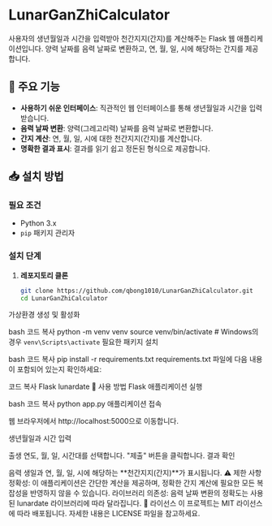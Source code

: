 # LunarGanZhiCalculator
사용자의 생년월일과 시간을 입력받아 천간지지(간지)를 계산해주는 Flask 웹 애플리케이션입니다. 양력 날짜를 음력 날짜로 변환하고, 연, 월, 일, 시에 해당하는 간지를 제공합니다.

## 🚀 주요 기능

- **사용하기 쉬운 인터페이스**: 직관적인 웹 인터페이스를 통해 생년월일과 시간을 입력받습니다.
- **음력 날짜 변환**: 양력(그레고리력) 날짜를 음력 날짜로 변환합니다.
- **간지 계산**: 연, 월, 일, 시에 대한 천간지지(간지)를 계산합니다.
- **명확한 결과 표시**: 결과를 읽기 쉽고 정돈된 형식으로 제공합니다.

## 📥 설치 방법

### 필요 조건

- Python 3.x
- `pip` 패키지 관리자

### 설치 단계

1. **레포지토리 클론**

   ```bash
   git clone https://github.com/qbong1010/LunarGanZhiCalculator.git
   cd LunarGanZhiCalculator
가상환경 생성 및 활성화

bash
코드 복사
python -m venv venv
source venv/bin/activate   # Windows의 경우 `venv\Scripts\activate`
필요한 패키지 설치

bash
코드 복사
pip install -r requirements.txt
requirements.txt 파일에 다음 내용이 포함되어 있는지 확인하세요:

코드 복사
Flask
lunardate
📖 사용 방법
Flask 애플리케이션 실행

bash
코드 복사
python app.py
애플리케이션 접속

웹 브라우저에서 http://localhost:5000으로 이동합니다.

생년월일과 시간 입력

출생 연도, 월, 일, 시간대를 선택합니다.
"제출" 버튼을 클릭합니다.
결과 확인

음력 생일과 연, 월, 일, 시에 해당하는 **천간지지(간지)**가 표시됩니다.
⚠️ 제한 사항
정확성: 이 애플리케이션은 간단한 계산을 제공하며, 정확한 간지 계산에 필요한 모든 복잡성을 반영하지 않을 수 있습니다.
라이브러리 의존성: 음력 날짜 변환의 정확도는 사용된 lunardate 라이브러리에 따라 달라집니다.
📄 라이선스
이 프로젝트는 MIT 라이선스에 따라 배포됩니다. 자세한 내용은 LICENSE 파일을 참고하세요.

